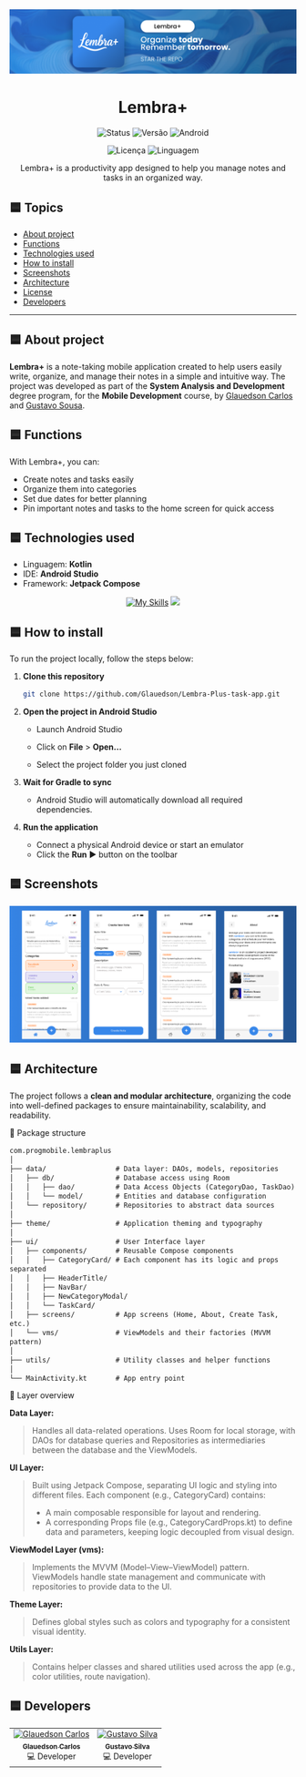 <img src="./github/Banner.png">

<div align="center">

# Lembra+

![Status](https://img.shields.io/badge/status-in%20production-blue)
![Versão](https://img.shields.io/badge/version-1.5.0-blue)
![Android](https://img.shields.io/badge/device-Android-blue)

![Licença](https://img.shields.io/github/license/glauedson/Lembra-Plus-task-app)
![Linguagem](https://img.shields.io/github/languages/top/glauedson/Lembra-Plus-task-app)



Lembra+ is a productivity app designed to help you manage notes and tasks in an organized way.

</div>


## 🟦 Topics

- [About project](#1)
- [Functions](#2)
- [Technologies used](#3)
- [How to install](#4)
- [Screenshots](#5)
- [Architecture](#6)
- [License](LICENSE)
- [Developers](#7)

---

<div id=1>

## 🟦 About project
</div>

**Lembra+** is a note-taking mobile application created to help users easily write, organize, and manage their notes in a simple and intuitive way. The project was developed as part of the **System Analysis and Development** degree program, for the **Mobile Development** course, by [Glauedson Carlos](https://github.com/Glauedson) and [Gustavo Sousa](https://github.com/GustavoDeltta).

<div id=2>

## 🟦 Functions
</div>

With Lembra+, you can:

- Create notes and tasks easily  
- Organize them into categories  
- Set due dates for better planning  
- Pin important notes and tasks to the home screen for quick access  

<div id=3>

## 🟦 Technologies used
</div>

- Linguagem: **Kotlin**
- IDE: **Android Studio**
- Framework: **Jetpack Compose**

<div align="center">

[![My Skills](https://skillicons.dev/icons?i=kotlin,androidstudio)](https://skillicons.dev)
<img src="https://logo.svgcdn.com/d/jetpackcompose-original-8x.png" width=46px/>
</div>

<div id=4>

## 🟦 How to install
</div>

To run the project locally, follow the steps below:
 1. **Clone this repository**

    ```bash
    git clone https://github.com/Glauedson/Lembra-Plus-task-app.git
    ```

  2. **Open the project in Android Studio**
    
        - Launch Android Studio

        - Click on **File** > **Open...**

        - Select the project folder you just cloned

  3. **Wait for Gradle to sync**

        - Android Studio will automatically download all required dependencies.
   4. **Run the application**

        - Connect a physical Android device or start an emulator
        - Click the **Run** ▶️ button on the toolbar

<div id=5>

## 🟦 Screenshots
</div>

![Bannr screeens](./github/image.png)

<div id=6>

## 🟦 Architecture
</div>

The project follows a **clean and modular architecture**, organizing the code into well-defined packages to ensure maintainability, scalability, and readability.

📂 Package structure

```
com.progmobile.lembraplus
│
├── data/                 # Data layer: DAOs, models, repositories
│   ├── db/               # Database access using Room
│   │   ├── dao/          # Data Access Objects (CategoryDao, TaskDao)
│   │   └── model/        # Entities and database configuration
│   └── repository/       # Repositories to abstract data sources
│
├── theme/                # Application theming and typography
│
├── ui/                   # User Interface layer
│   ├── components/       # Reusable Compose components
│   │   ├── CategoryCard/ # Each component has its logic and props separated
│   │   ├── HeaderTitle/
│   │   ├── NavBar/
│   │   ├── NewCategoryModal/
│   │   └── TaskCard/
│   ├── screens/          # App screens (Home, About, Create Task, etc.)
│   └── vms/              # ViewModels and their factories (MVVM pattern)
│
├── utils/                # Utility classes and helper functions
│
└── MainActivity.kt       # App entry point
 ```

🧱 Layer overview

**Data Layer:**

>Handles all data-related operations. Uses Room for local storage, with DAOs for database queries and Repositories as intermediaries between the database and the ViewModels.

**UI Layer:**

>Built using Jetpack Compose, separating UI logic and styling into different files. Each component (e.g., CategoryCard) contains:
> - A main composable responsible for layout and rendering.
>- A corresponding Props file (e.g., CategoryCardProps.kt) to define data and parameters, keeping logic decoupled from visual design.

**ViewModel Layer (vms):**

>Implements the MVVM (Model–View–ViewModel) pattern. ViewModels handle state management and communicate with repositories to provide data to the UI.

**Theme Layer:**
>Defines global styles such as colors and typography for a consistent visual identity.

**Utils Layer:**
>Contains helper classes and shared utilities used across the app (e.g., color utilities, route navigation).

<div id=7>

## 🟦 Developers
</div>

<table align="center">
  <tr>
    <td align="center">
      <a href="https://github.com/Glauedson">
        <img src="https://avatars.githubusercontent.com/glauedson" width="100px;" alt="Glauedson Carlos"/>
        <br />
        <sub><b>Glauedson Carlos</b></sub>
      </a>
      <br />
      💻 Developer
    </td>
    <td align="center">
      <a href="https://github.com/GustavoDeltta">
        <img src="https://avatars.githubusercontent.com/GustavoDeltta" width="100px;" alt="Gustavo Silva"/>
        <br />
        <sub><b>Gustavo Silva</b></sub>
      </a>
      <br />
      💻 Developer
    </td>
  </tr>
</table>